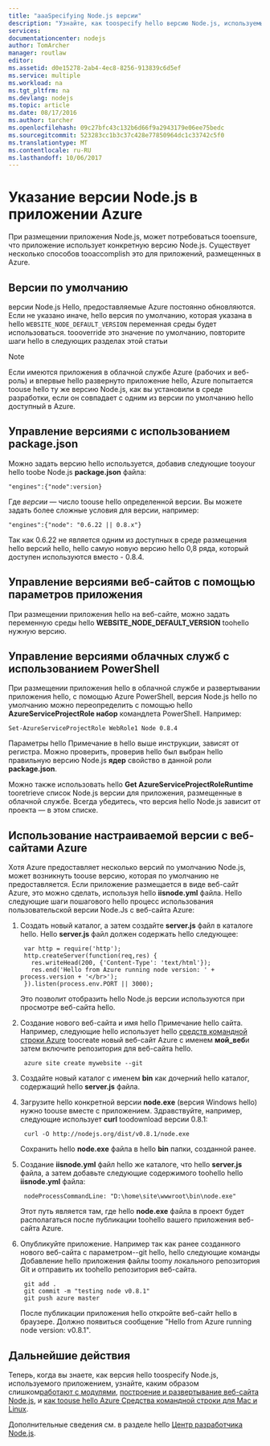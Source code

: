 ```yaml
---
title: "aaaSpecifying Node.js версии"
description: "Узнайте, как toospecify hello версию Node.js, используемые веб-сайтов Azure и облачные службы"
services: 
documentationcenter: nodejs
author: TomArcher
manager: routlaw
editor: 
ms.assetid: d0e15278-2ab4-4ec8-8256-913839c6d5ef
ms.service: multiple
ms.workload: na
ms.tgt_pltfrm: na
ms.devlang: nodejs
ms.topic: article
ms.date: 08/17/2016
ms.author: tarcher
ms.openlocfilehash: 09c27bfc43c132b6d66f9a2943179e06ee75bedc
ms.sourcegitcommit: 523283cc1b3c37c428e77850964dc1c33742c5f0
ms.translationtype: MT
ms.contentlocale: ru-RU
ms.lasthandoff: 10/06/2017
---
```

# <a name="specifying-a-nodejs-version-in-an-azure-application"></a>Указание версии Node.js в приложении Azure
При размещении приложения Node.js, может потребоваться tooensure, что приложение использует конкретную версию Node.js. Существует несколько способов tooaccomplish это для приложений, размещенных в Azure.

## <a name="default-versions"></a>Версии по умолчанию
версии Node.js Hello, предоставляемые Azure постоянно обновляются. Если не указано иначе, hello версия по умолчанию, которая указана в hello `WEBSITE_NODE_DEFAULT_VERSION` переменная среды будет использоваться. toooverride это значение по умолчанию, повторите шаги hello в следующих разделах этой статьи

> [!NOTE]
> Если имеются приложения в облачной службе Azure (рабочих и веб-роль) и впервые hello развернуто приложение hello, Azure попытается toouse hello ту же версию Node.js, как вы установили в среде разработки, если он совпадает с одним из версии по умолчанию hello доступный в Azure.
>
>

## <a name="versioning-with-packagejson"></a>Управление версиями с использованием package.json
Можно задать версию hello используется, добавив следующие tooyour hello toobe Node.js **package.json** файла:

    "engines":{"node":version}

Где *версии* — число toouse hello определенной версии. Вы можете задать более сложные условия для версии, например:

    "engines":{"node": "0.6.22 || 0.8.x"}

Так как 0.6.22 не является одним из доступных в среде размещения hello версий hello, hello самую новую версию hello 0,8 ряда, который доступен используются вместо - 0.8.4.

## <a name="versioning-websites-with-app-settings"></a>Управление версиями веб-сайтов с помощью параметров приложения
При размещении приложения hello на веб-сайте, можно задать переменную среды hello **WEBSITE_NODE_DEFAULT_VERSION** toohello нужную версию.

## <a name="versioning-cloud-services-with-powershell"></a>Управление версиями облачных служб с использованием PowerShell
При размещении приложения hello в облачной службе и развертывании приложения hello, с помощью Azure PowerShell, версия Node.js hello по умолчанию можно переопределить с помощью hello **AzureServiceProjectRole набор** командлета PowerShell. Например:

    Set-AzureServiceProjectRole WebRole1 Node 0.8.4

Параметры hello Примечание в hello выше инструкции, зависят от регистра.  Можно проверить, проверив hello был выбран hello правильную версию Node.js **ядер** свойство в данной роли **package.json**.

Можно также использовать hello **Get AzureServiceProjectRoleRuntime** tooretrieve список Node.js версии для приложения, размещенные в облачной службе.  Всегда убедитесь, что версия hello Node.js зависит от проекта — в этом списке.

## <a name="using-a-custom-version-with-azure-websites"></a>Использование настраиваемой версии с веб-сайтами Azure
Хотя Azure предоставляет несколько версий по умолчанию Node.js, может возникнуть toouse версию, которая по умолчанию не предоставляется. Если приложение размещается в виде веб-сайт Azure, это можно сделать, используя hello **iisnode.yml** файла. Hello следующие шаги пошагового hello процесс использования пользовательской версии Node.Js с веб-сайта Azure:

1. Создать новый каталог, а затем создайте **server.js** файл в каталоге hello. Hello **server.js** файл должен содержать hello следующее:

        var http = require('http');
        http.createServer(function(req,res) {
          res.writeHead(200, {'Content-Type': 'text/html'});
          res.end('Hello from Azure running node version: ' + process.version + '</br>');
        }).listen(process.env.PORT || 3000);

    Это позволит отобразить hello Node.js версии используются при просмотре веб-сайта hello.
2. Создание нового веб-сайта и имя hello Примечание hello сайта. Например, следующие hello использует hello [средств командной строки Azure] toocreate новый веб-сайт Azure с именем **мой_веб**и затем включите репозитория для веб-сайта hello.

        azure site create mywebsite --git
3. Создайте новый каталог с именем **bin** как дочерний hello каталог, содержащий hello **server.js** файла.
4. Загрузите hello конкретной версии **node.exe** (версия Windows hello) нужно toouse вместе с приложением. Здравствуйте, например, следующие использует **curl** toodownload версии 0.8.1:

        curl -O http://nodejs.org/dist/v0.8.1/node.exe

    Сохранить hello **node.exe** файла в hello **bin** папки, созданной ранее.
5. Создание **iisnode.yml** файл hello же каталоге, что hello **server.js** файла, а затем добавьте следующие содержимого toohello hello **iisnode.yml** файла:

        nodeProcessCommandLine: "D:\home\site\wwwroot\bin\node.exe"

    Этот путь является там, где hello **node.exe** файла в проект будет располагаться после публикации toohello вашего приложения веб-сайта Azure.
6. Опубликуйте приложение. Например так как ранее созданного нового веб-сайта с параметром--git hello, hello следующие команды Добавление hello приложения файлы toomy локального репозитория Git и отправить их toohello репозитория веб-сайта.

        git add .
        git commit -m "testing node v0.8.1"
        git push azure master

    После публикации приложения hello откройте веб-сайт hello в браузере. Должно появиться сообщение "Hello from Azure running node version: v0.8.1".

## <a name="next-steps"></a>Дальнейшие действия
Теперь, когда вы знаете, как версия hello toospecify Node.js, используемого приложением, узнайте, каким образом слишком[работают с модулями], [построение и развертывание веб-сайта Node.js](app-service-web/app-service-web-get-started-nodejs.md), и [как toouse hello Azure Средства командной строки для Mac и Linux].

Дополнительные сведения см. в разделе hello [Центр разработчика Node.js](https://azure.microsoft.com/develop/nodejs/).

[как toouse hello Azure Средства командной строки для Mac и Linux]:cli-install-nodejs.md
[средств командной строки Azure]:cli-install-nodejs.md
[работают с модулями]: nodejs-use-node-modules-azure-apps.md
[build and deploy a Node.js Web Site]: app-service-web/app-service-web-get-started-nodejs.md
